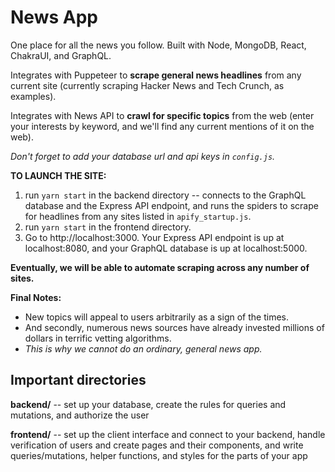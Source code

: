 # News App

One place for all the news you follow. Built with Node, MongoDB, React, ChakraUI, and GraphQL.

Integrates with Puppeteer to **scrape general news headlines** from any current site (currently scraping Hacker News and Tech Crunch, as examples).

Integrates with News API to **crawl for specific topics** from the web (enter your interests by keyword, and we'll find any current mentions of it on the web).

*Don't forget to add your database url and api keys in `config.js`.*

**TO LAUNCH THE SITE:**
1. run `yarn start` in the backend directory -- connects to the GraphQL database and the Express API endpoint, and runs the spiders to scrape for headlines from any sites listed in `apify_startup.js`.
2. run `yarn start` in the frontend directory.
3. Go to http://localhost:3000. Your Express API endpoint is up at localhost:8080, and your GraphQL database is up at localhost:5000.

**Eventually, we will be able to automate scraping across any number of sites.**

**Final Notes:**
* New topics will appeal to users arbitrarily as a sign of the times.
* And secondly, numerous news sources have already invested millions of dollars in terrific vetting algorithms.
* *This is why we cannot do an ordinary, general news app.*

## Important directories

**backend/** -- set up your database, create the rules for queries and mutations, and authorize the user

**frontend/** -- set up the client interface and connect to your backend, handle verification of users and create pages and their components, and write queries/mutations, helper functions, and styles for the parts of your app
